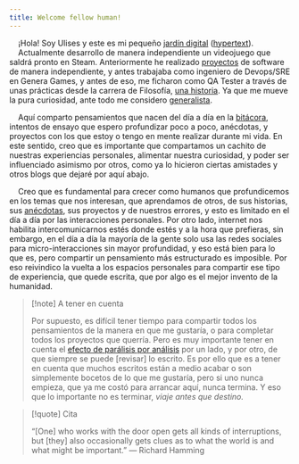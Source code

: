 ```yaml
---
title: Welcome fellow human!
---
```


&nbsp;&nbsp;&nbsp;&nbsp;¡Hola! Soy Ulises y este es mi pequeño [jardín digital](https://jzhao.xyz/posts/networked-thought) ([hypertext](https://jzhao.xyz/thoughts/hypertext)).  
&nbsp;&nbsp;&nbsp;&nbsp;Actualmente desarrollo de manera independiente un videojuego que saldrá pronto en Steam. Anteriormente he realizado [proyectos](Proyectos/software-dev.md) de software de manera independiente, y antes trabajaba como ingeniero de Devops/SRE en Genera Games, y antes de eso, me ficharon como QA Tester a través de unas prácticas desde la carrera de Filosofía, [una historia](Anecdotas/como-entre-Genera.md). Ya que me mueve la pura curiosidad, ante todo me considero [generalista](Anecdotas/generalista.md).


&nbsp;&nbsp;&nbsp;&nbsp;Aquí comparto pensamientos que nacen del día a día en la [bitácora](Bitacora/Bitacora.md), intentos de ensayo que espero profundizar poco a poco, anécdotas, y proyectos con los que estoy o tengo en mente realizar durante mi vida. En este sentido, creo que es importante que compartamos un cachito de nuestras experiencias personales, alimentar nuestra curiosidad, y poder ser influenciado asimismo por otros, como ya lo hicieron ciertas amistades y otros blogs que dejaré por aquí abajo.  


&nbsp;&nbsp;&nbsp;&nbsp;Creo que es fundamental para crecer como humanos que profundicemos en los temas que nos interesan, que aprendamos de otros, de sus historias, sus [anécdotas](Anecdotas/Las-anecdotas.md), sus proyectos y de nuestros errores, y esto es limitado en el día a día por las interacciones personales. Por otro lado, internet nos habilita intercomunicarnos estés donde estés y a la hora que prefieras, sin embargo, en el día a día la mayoría de la gente solo usa las redes sociales para micro-interacciones sin mayor profundidad, y eso está bien para lo que es, pero compartir un pensamiento más estructurado es imposible. Por eso reivindico la vuelta a los espacios personales para compartir ese tipo de experiencia, que quede escrita, que por algo es el mejor invento de la humanidad.


> [!note] A tener en cuenta
> 
> Por supuesto, es difícil tener tiempo para compartir todos los pensamientos de la manera en que me gustaría, o para completar todos los proyectos que querría. Pero es muy importante tener en cuenta el [efecto de parálisis por análisis](https://es.wikipedia.org/wiki/Par%C3%A1lisis_del_an%C3%A1lisis) por un lado, y por otro, de que siempre se puede [revisar] lo escrito. Es por ello que es a tener en cuenta que muchos escritos están a medio acabar o son simplemente bocetos de lo que me gustaría, pero si uno nunca empieza, que ya me costó para arrancar aquí, nunca termina. Y eso que lo importante no es terminar, *viaje antes que destino.*


> [!quote] Cita
>
> “[One] who works with the door open gets all kinds of interruptions, but [they] also occasionally gets clues as to what the world is and what might be important.” — Richard Hamming
